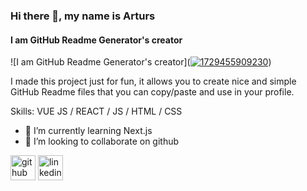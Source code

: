 ### Hi there 👋, my name is Arturs
#### I am GitHub Readme Generator's creator
![I am GitHub Readme Generator's creator](<a href="https://ibb.co.com/72vSq7V"><img src="https://i.ibb.co.com/72vSq7V/1729455909230.jpg" alt="1729455909230" border="0" /></a>)

I made this project just for fun, it allows you to create nice and simple GitHub Readme files that you can copy/paste and use in your profile.

Skills: VUE JS / REACT / JS / HTML / CSS

- 🌱 I’m currently learning Next.js 
- 👯 I’m looking to collaborate on github 


[<img src='https://cdn.jsdelivr.net/npm/simple-icons@3.0.1/icons/github.svg' alt='github' height='40'>](https://github.com/https://github.com/Monjurul-190629/)  [<img src='https://cdn.jsdelivr.net/npm/simple-icons@3.0.1/icons/linkedin.svg' alt='linkedin' height='40'>](https://www.linkedin.com/in/https://www.linkedin.com/in/monjurul-alam-5647272a7//)  

